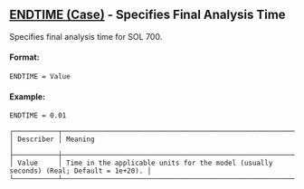 ## [ENDTIME (Case)](https://nexus.hexagon.com/documentationcenter/bundle/MSC_Nastran_2022.4/page/Nastran_Combined_Book/qrg/casecontrol4a/TOC.ENDTIME.Case.xhtml) - Specifies Final Analysis Time

Specifies final analysis time for SOL 700.

#### Format:

```nastran
ENDTIME = Value
```

#### Example:

```nastran
ENDTIME = 0.01
```

```text
┌───────────┬───────────────────────────────────────────────────────────────────────────────────────┐
│ Describer │ Meaning                                                                               │
├───────────┼───────────────────────────────────────────────────────────────────────────────────────┤
│ Value     │ Time in the applicable units for the model (usually seconds) (Real; Default = 1e+20). │
└───────────┴───────────────────────────────────────────────────────────────────────────────────────┘
```
